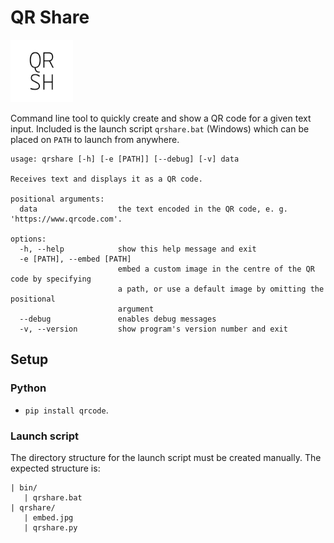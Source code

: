 # QR Share

<img src="embed.jpg" alt="logo" width="100ppx" />

Command line tool to quickly create and show a QR code for a given text input. Included is the launch script `qrshare.bat` (Windows) which can be placed on `PATH` to launch from anywhere.

```
usage: qrshare [-h] [-e [PATH]] [--debug] [-v] data

Receives text and displays it as a QR code.

positional arguments:
  data                  the text encoded in the QR code, e. g. 'https://www.qrcode.com'.

options:
  -h, --help            show this help message and exit
  -e [PATH], --embed [PATH]
                        embed a custom image in the centre of the QR code by specifying
                        a path, or use a default image by omitting the positional
                        argument
  --debug               enables debug messages
  -v, --version         show program's version number and exit
```

## Setup

### Python

- `pip install qrcode`.

### Launch script

The directory structure for the launch script must be created manually. The expected structure is:

```
| bin/
   | qrshare.bat
| qrshare/
   | embed.jpg
   | qrshare.py
```
